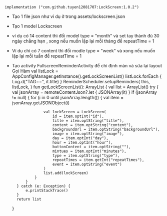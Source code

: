     implementation ("com.github.tuyen12081707:LockScreen:1.0.2")
- Tạo 1 file json như ví dụ ở trong assets/lockscreen.json
- Tạo 1 model Lockscreen
- ví dụ có 14 content thì đổi model type = "month" và set tay thành đủ 30 ngày chẳng hạn , xong nếu muốn lặp lại mỗi tháng để repeatTime = 1
- Ví dụ chỉ có 7 content thì đổi modle type = "week" và xong nếu muốn lặp lại mỗi tuần để repeatTime = 1
- Tạo activity FullscreenReminderActivity để chỉ định màn và sửa lại layout
Gọi Hàm 
     val listLock = AppConfigManager.getInstance().getLockScreenList()
        listLock.forEach {
            Log.d("TAG==", it.title)
        }
        ReminderScheduler.setupReminders(
            this,
            listLock,
        )
		    fun getLockScreenList(): ArrayList<LockScreen> {
        val list = ArrayList<LockScreen>()
        try {
            val jsonArray = remoteContentJson?.let { JSONArray(it) }
            if (jsonArray != null) {
                for (i in 0 until jsonArray.length()) {
                    val item = jsonArray.getJSONObject(i)

                    val lockScreen = LockScreen(
                        id = item.optInt("id"),
                        title = item.optString("title"),
                        content = item.optString("content"),
                        backgroundUrl = item.optString("backgroundUrl"),
                        image = item.optString("image"),
                        day = item.optInt("day"),
                        hour = item.optInt("hour"),
                        buttonContent = item.optString(""),
                        mintues = item.optInt("minutes"),
                        type = item.optString("type"),
                        repeatTimes = item.getInt("repeatTimes"),
                        event = item.optString("event")
                    )
                    list.add(lockScreen)
                }
            }
        } catch (e: Exception) {
            e.printStackTrace()
        }
        return list
    }
